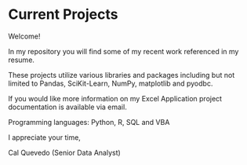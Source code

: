 # Current Projects
Welcome! 

In my repository you will find some of my recent work referenced in my resume.

These projects utilize various libraries and packages including but not limited to Pandas, SciKit-Learn, NumPy, matplotlib and pyodbc.

If you would like more information on my Excel Application project documentation is available via email. 

Programming languages: Python, R, SQL and VBA 

I appreciate your time,

Cal Quevedo
(Senior Data Analyst)
